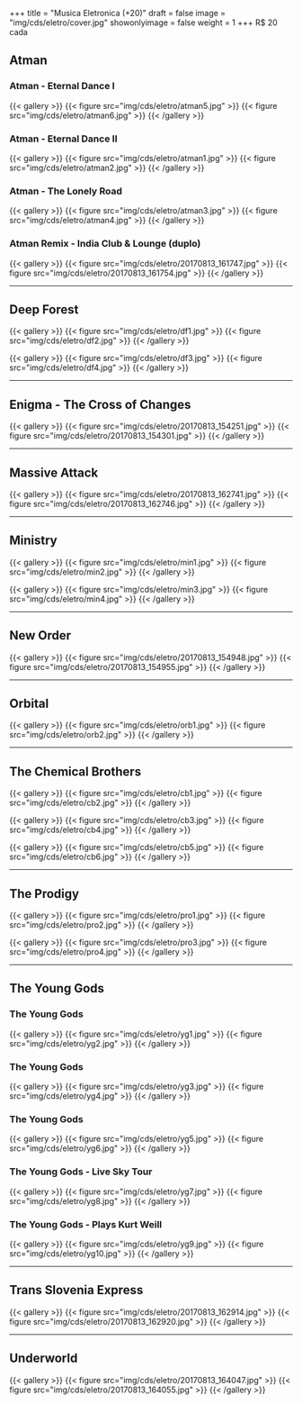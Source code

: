 +++
title = "Musica Eletronica (+20)"
draft = false
image = "img/cds/eletro/cover.jpg"
showonlyimage = false
weight = 1
+++
<span class="price">R$ 20</span> cada
<!--more-->

## Atman

### Atman - Eternal Dance I

{{< gallery >}}
{{< figure src="img/cds/eletro/atman5.jpg" >}}
{{< figure src="img/cds/eletro/atman6.jpg" >}}
{{< /gallery >}}

### Atman - Eternal Dance II
{{< gallery >}}
{{< figure src="img/cds/eletro/atman1.jpg" >}}
{{< figure src="img/cds/eletro/atman2.jpg" >}}
{{< /gallery >}}

### Atman - The Lonely Road
{{< gallery >}}
{{< figure src="img/cds/eletro/atman3.jpg" >}}
{{< figure src="img/cds/eletro/atman4.jpg" >}}
{{< /gallery >}}

### Atman Remix - India Club & Lounge (duplo)

{{< gallery >}}
{{< figure src="img/cds/eletro/20170813_161747.jpg" >}}
{{< figure src="img/cds/eletro/20170813_161754.jpg" >}}
{{< /gallery >}}

---

## Deep Forest

{{< gallery >}}
{{< figure src="img/cds/eletro/df1.jpg" >}}
{{< figure src="img/cds/eletro/df2.jpg" >}}
{{< /gallery >}}

{{< gallery >}}
{{< figure src="img/cds/eletro/df3.jpg" >}}
{{< figure src="img/cds/eletro/df4.jpg" >}}
{{< /gallery >}}

---

## Enigma - The Cross of Changes

{{< gallery >}}
{{< figure src="img/cds/eletro/20170813_154251.jpg" >}}
{{< figure src="img/cds/eletro/20170813_154301.jpg" >}}
{{< /gallery >}}

---

## Massive Attack

{{< gallery >}}
{{< figure src="img/cds/eletro/20170813_162741.jpg" >}}
{{< figure src="img/cds/eletro/20170813_162746.jpg" >}}
{{< /gallery >}}

---

## Ministry

{{< gallery >}}
{{< figure src="img/cds/eletro/min1.jpg" >}}
{{< figure src="img/cds/eletro/min2.jpg" >}}
{{< /gallery >}}

{{< gallery >}}
{{< figure src="img/cds/eletro/min3.jpg" >}}
{{< figure src="img/cds/eletro/min4.jpg" >}}
{{< /gallery >}}

---

## New Order

{{< gallery >}}
{{< figure src="img/cds/eletro/20170813_154948.jpg" >}}
{{< figure src="img/cds/eletro/20170813_154955.jpg" >}}
{{< /gallery >}}

---

## Orbital

{{< gallery >}}
{{< figure src="img/cds/eletro/orb1.jpg" >}}
{{< figure src="img/cds/eletro/orb2.jpg" >}}
{{< /gallery >}}

---

## The Chemical Brothers

{{< gallery >}}
{{< figure src="img/cds/eletro/cb1.jpg" >}}
{{< figure src="img/cds/eletro/cb2.jpg" >}}
{{< /gallery >}}

{{< gallery >}}
{{< figure src="img/cds/eletro/cb3.jpg" >}}
{{< figure src="img/cds/eletro/cb4.jpg" >}}
{{< /gallery >}}

{{< gallery >}}
{{< figure src="img/cds/eletro/cb5.jpg" >}}
{{< figure src="img/cds/eletro/cb6.jpg" >}}
{{< /gallery >}}

---

## The Prodigy

{{< gallery >}}
{{< figure src="img/cds/eletro/pro1.jpg" >}}
{{< figure src="img/cds/eletro/pro2.jpg" >}}
{{< /gallery >}}

{{< gallery >}}
{{< figure src="img/cds/eletro/pro3.jpg" >}}
{{< figure src="img/cds/eletro/pro4.jpg" >}}
{{< /gallery >}}

---

## The Young Gods

### The Young Gods
{{< gallery >}}
{{< figure src="img/cds/eletro/yg1.jpg" >}}
{{< figure src="img/cds/eletro/yg2.jpg" >}}
{{< /gallery >}}

### The Young Gods
{{< gallery >}}
{{< figure src="img/cds/eletro/yg3.jpg" >}}
{{< figure src="img/cds/eletro/yg4.jpg" >}}
{{< /gallery >}}

### The Young Gods
{{< gallery >}}
{{< figure src="img/cds/eletro/yg5.jpg" >}}
{{< figure src="img/cds/eletro/yg6.jpg" >}}
{{< /gallery >}}

### The Young Gods - Live Sky Tour
{{< gallery >}}
{{< figure src="img/cds/eletro/yg7.jpg" >}}
{{< figure src="img/cds/eletro/yg8.jpg" >}}
{{< /gallery >}}

### The Young Gods - Plays Kurt Weill
{{< gallery >}}
{{< figure src="img/cds/eletro/yg9.jpg" >}}
{{< figure src="img/cds/eletro/yg10.jpg" >}}
{{< /gallery >}}

---

## Trans Slovenia Express

{{< gallery >}}
{{< figure src="img/cds/eletro/20170813_162914.jpg" >}}
{{< figure src="img/cds/eletro/20170813_162920.jpg" >}}
{{< /gallery >}}

---

## Underworld

{{< gallery >}}
{{< figure src="img/cds/eletro/20170813_164047.jpg" >}}
{{< figure src="img/cds/eletro/20170813_164055.jpg" >}}
{{< /gallery >}}